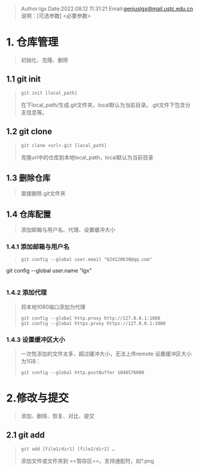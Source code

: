 > Author:lgx
> Date:2022.08.12 11:31:21
>Email:geniuslgx@mail.ustc.edu.cn
>说明：[可选参数]  <必要参数>

# 1. 仓库管理
>初始化、克隆、删除
## 1.1 git init

>```
>git init [local_path]
>```
>在下local_path/生成.git文件夹，local默认为当前目录。.git文件下包含分支信息等。

## 1.2 git clone

>```
>git clone <url>.git [local_path]
>```
>克隆url中的仓库到本地local_path，local默认为当前目录

## 1.3 删除仓库
>直接删除.git文件夹
## 1.4 仓库配置
>添加邮箱与用户名、代理、设置缓冲大小
### 1.4.1 添加邮箱与用户名
>```
>git config --global user.email "624120638@qq.com"
git config --global user.name "lgx"
>```
### 1.4.2 添加代理
>将本地1080端口添加为代理
>```
>git config --global http.proxy http://127.0.0.1:1080
>git config --global https.proxy https://127.0.0.1:1080
>```
### 1.4.3 设置缓冲区大小
>一次性添加的文件太多，超过缓冲大小，无法上传remote
>设置缓冲区大小为1GB：
>
>```
>git config --global http.postBuffer 1048576000
>```
# 2.修改与提交
>添加、删除、恢复、对比、提交
## 2.1 git add 
>```
>git add [file1/dir1] [file2/dir2] …
>```
> 添加文件或文件夹到 ==暂存区==。支持通配符，如*.png